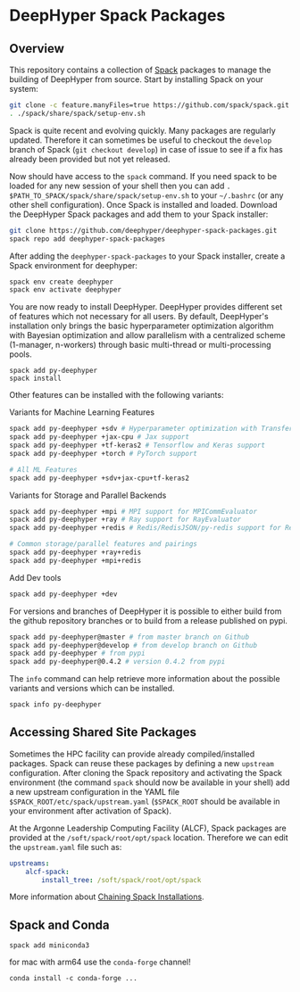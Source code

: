 # DeepHyper Spack Packages

## Overview

This repository contains a collection of [Spack](https://spack.io) packages to manage the building of DeepHyper from source. Start by installing Spack on your system:

```bash
git clone -c feature.manyFiles=true https://github.com/spack/spack.git
. ./spack/share/spack/setup-env.sh 
```

Spack is quite recent and evolving quickly. Many packages are regularly updated. Therefore it can sometimes be useful to checkout the `develop` branch of Spack (`git checkout develop`) in case of issue to see if a fix has already been provided but not yet released.

Now should have access to the `spack` command. If you need spack to be loaded for any new session of your shell then you can add `. $PATH_TO_SPACK/spack/share/spack/setup-env.sh` to your `~/.bashrc` (or any other shell configuration). Once Spack is installed and loaded. Download the DeepHyper Spack packages and add them to your Spack installer:


```bash
git clone https://github.com/deephyper/deephyper-spack-packages.git
spack repo add deephyper-spack-packages
```

After adding the `deephyper-spack-packages` to your Spack installer, create a Spack environment for deephyper:

```bash
spack env create deephyper
spack env activate deephyper
```

You are now ready to install DeepHyper. DeepHyper provides different set of features which not necessary for all users. By default, DeepHyper's installation only brings the basic hyperparameter optimization algorithm with Bayesian optimization and allow parallelism with a centralized scheme (1-manager, n-workers) through basic multi-thread or multi-processing pools.

```
spack add py-deephyper
spack install
```

Other features can be installed with the following variants:

Variants for Machine Learning Features
```bash
spack add py-deephyper +sdv # Hyperparameter optimization with Transfer Learning dependencies
spack add py-deephyper +jax-cpu # Jax support
spack add py-deephyper +tf-keras2 # Tensorflow and Keras support
spack add py-deephyper +torch # PyTorch support

# All ML Features
spack add py-deephyper +sdv+jax-cpu+tf-keras2
```

Variants for Storage and Parallel Backends
```bash
spack add py-deephyper +mpi # MPI support for MPICommEvaluator
spack add py-deephyper +ray # Ray support for RayEvaluator
spack add py-deephyper +redis # Redis/RedisJSON/py-redis support for RedisStorage and Distributed Search

# Common storage/parallel features and pairings
spack add py-deephyper +ray+redis
spack add py-deephyper +mpi+redis

```

Add Dev tools
```bash
spack add py-deephyper +dev
```

For versions and branches of DeepHyper it is possible to either build from the github repository branches or to build from a release published on pypi.

```bash
spack add py-deephyper@master # from master branch on Github
spack add py-deephyper@develop # from develop branch on Github
spack add py-deephyper # from pypi
spack add py-deephyper@0.4.2 # version 0.4.2 from pypi
```

The `info` command can help retrieve more information about the possible variants and versions which can be installed.

```bash
spack info py-deephyper
```

## Accessing Shared Site Packages

Sometimes the HPC facility can provide already compiled/installed packages. Spack can reuse these packages by defining a new `upstream` configuration. After cloning the Spack repository and activating the Spack environment (the command `spack` should now be available in your shell) add a new upstream configuration in the YAML file `$SPACK_ROOT/etc/spack/upstream.yaml` (`$SPACK_ROOT` should be available in your environment after activation of Spack).

At the Argonne Leadership Computing Facility (ALCF), Spack packages are provided at the `/soft/spack/root/opt/spack` location. Therefore we can edit the `upstream.yaml` file such as:


```yaml
upstreams: 
    alcf-spack: 
        install_tree: /soft/spack/root/opt/spack
```

More information about [Chaining Spack Installations](https://spack.readthedocs.io/en/latest/chain.html#using-multiple-upstream-spack-instances).

## Spack and Conda

```
spack add miniconda3
```

for mac with arm64 use the `conda-forge` channel!
```
conda install -c conda-forge ...
```